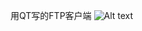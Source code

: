 用QT写的FTP客户端
![Alt text](https://raw.githubusercontent.com/shamoon-cn/ftpclient/master/ftp%E5%AE%A2%E6%88%B7%E7%AB%AF.png)
